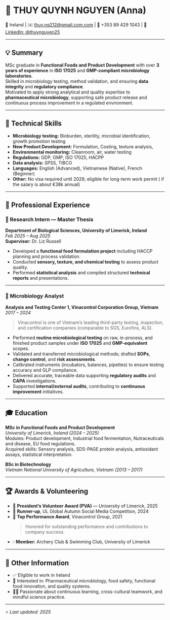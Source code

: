 # 🌿 THUY QUYNH NGUYEN (Anna)

📍 Ireland | ✉️ [thuy.nq212@gmail.com.com](mailto:thuy.nq212@gmail.com)   | 📱 +353 89 429 1043 | 🔗 [LinkedIn: @thuynguyen25](https://www.linkedin.com/in/thuynguyen25)


---

## 💡 Summary

MSc graduate in **Functional Foods and Product Development** with over **3 years of experience** in **ISO 17025** and **GMP-compliant microbiology laboratories**.  
Skilled in microbiology testing, method validation, and ensuring **data integrity** and **regulatory compliance**.  
Motivated to apply strong analytical and quality expertise to **pharmaceutical microbiology**, supporting safe product release and continuous process improvement in a regulated environment.

---

## 🧫 Technical Skills

- **Microbiology testing:** Bioburden, sterility, microbial identification, growth promotion testing
- **New Product Development:** Formulation, Costing, texture analysis, 
- **Environmental monitoring:** Cleanroom, air, water testing  
- **Regulations:** GDP, GMP, ISO 17025, HACPP 
- **Data analysis:** SPSS, TIBCO  
- **Languages:** English (Advanced), Vietnamese (Native), French (Beginner)  
- **Other:** No visa required until 2028; eligible for long-term work permit ( if the salary is about €38k annual)

---

## 💼 Professional Experience

### 🧪 Research Intern — Master Thesis  
**Department of Biological Sciences, University of Limerick, Ireland**  
_Feb 2025 – Aug 2025_  
**Supervisor:** Dr. Liz Russell  

- Developed a **functional food formulation project** including HACCP planning and process validation.  
- Conducted **sensory, texture, and chemical testing** to assess product quality.  
- Performed **statistical analysis** and compiled structured **technical reports** and presentations.  

---

### 🧫 Microbiology Analyst  
**Analysis and Testing Center 1, Vinacontrol Corporation Group, Vietnam**  
_2017 – 2024_  

> Vinacontrol is one of Vietnam’s leading third-party testing, inspection, and certification companies (comparable to SGS, Eurofins, ALS).

- Performed **routine microbiological testing** on raw, in-process, and finished product samples under **ISO 17025** and **GMP-equivalent** scopes.  
- Validated and transferred microbiological methods; drafted **SOPs**, **change control**, and **risk assessments**.  
- Calibrated instruments (incubators, balances, pipettes) to ensure testing accuracy and GLP compliance.  
- Delivered accurate, traceable data supporting **regulatory audits** and **CAPA** investigations.  
- Supported **internal/external audits**, contributing to **continuous improvement** initiatives.  

---

## 🎓 Education

**MSc in Functional Foods and Product Development**  
_University of Limerick, Ireland (2024 – 2025)_  
Modules: Product development, Industrial food fermentation, Nutraceuticals and disease, EU food regulations.  
Acquired skills: Sensory analysis, SDS-PAGE protein analysis, antioxidant assays, statistical interpretation.  

**BSc in Biotechnology**  
_Vietnam National University of Agriculture, Vietnam (2013 – 2017)_

---

## 🏆 Awards & Volunteering

- 🥇 **President’s Volunteer Award (PVA)** — University of Limerick, 2025  
- 🥈 **Runner-up**, UL Global Autumn Social Media Competition, 2024  
- 🌟 **Top Performance Award**, Vinacontrol Group, 2021  
  > Honored for outstanding performance and contributions to company success.  
- 💧 **Member:** Archery Club & Swimming Club, University of Limerick

---

## 💬 Other Information

- ✅ Eligible to work in Ireland  
- 💼 Interested in: Pharmaceutical microbiology, food safety, functional food innovation, and quality systems.  
- 🧘‍♀️ Passionate about continuous learning, cross-cultural teamwork, and mindful science practice.

---

⭐ _Last updated: 2025_  
